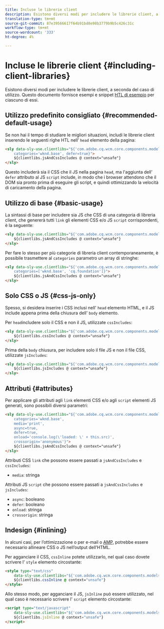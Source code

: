 ```yaml
---
title: Incluse le librerie client
description: Esistono diversi modi per includere le librerie client, a seconda del caso di utilizzo.
translation-type: tm+mt
source-git-commit: 87e39566617f64b91bd8e98b3779b9b5c426c31c
workflow-type: tm+mt
source-wordcount: '333'
ht-degree: 4%

---
```



# Incluse le librerie client {#including-client-libraries}

Esistono diversi modi per includere le librerie [](/help/developing/archetype/uifrontend.md#clientlibs) client, a seconda del caso di utilizzo. Questo documento fornisce esempi e snippet [HTL di esempio](https://docs.adobe.com/content/help/it-IT/experience-manager-htl/using/overview.html) per ciascuno di essi.

## Utilizzo predefinito consigliato {#recommended-default-usage}

Se non hai il tempo di studiare le migliori situazioni, includi le librerie client inserendo le seguenti righe HTL nell’ `head` elemento della pagina:

```html
<sly data-sly-use.clientlibs="${'com.adobe.cq.wcm.core.components.models.ClientLibraries' @
    categories='wknd.base', defer=true}">
    ${clientlibs.jsAndCssIncludes @ context="unsafe"}
</sly>
```

Questo includerà sia il CSS che il JS nella pagina `head`, ma l&#39;aggiunta dell&#39; `defer` attributo al JS `script` include, in modo che i browser attendono che il DOM sia pronto prima di eseguire gli script, e quindi ottimizzando la velocità di caricamento della pagina.

## Utilizzo di base {#basic-usage}

La sintassi di base per includere sia JS che CSS di una categoria di libreria client, che genererà tutti `link` gli elementi CSS e/o JS `script` corrispondenti, è la seguente:

```html
<sly data-sly-use.clientlibs="${'com.adobe.cq.wcm.core.components.models.ClientLibraries' @ categories='wknd.base'}">
    ${clientlibs.jsAndCssIncludes @ context="unsafe"}
</sly>
```

Per fare lo stesso per più categorie di libreria client contemporaneamente, è possibile trasmettere al `categories` parametro un array di stringhe:

```html
<sly data-sly-use.clientlibs="${'com.adobe.cq.wcm.core.components.models.ClientLibraries' @
    categories=['wknd.base', 'cq.foundation']}">
    ${clientlibs.jsAndCssIncludes @ context="unsafe"}
</sly>
```

## Solo CSS o JS {#css-js-only}

Spesso, si desidera inserire i CSS inclusi nell&#39; `head` elemento HTML, e il JS include appena prima della chiusura dell&#39; `body` elemento.

Per `head`includere solo il CSS e non il JS, utilizzate `cssIncludes`:

```html
<sly data-sly-use.clientlibs="${'com.adobe.cq.wcm.core.components.models.ClientLibraries' @ categories='wknd.base'}">
    ${clientlibs.cssIncludes @ context="unsafe"}
</sly>
```

Prima della `body` chiusura, per includere solo il file JS e non il file CSS, utilizzate `jsIncludes`:

```html
<sly data-sly-use.clientlibs="${'com.adobe.cq.wcm.core.components.models.ClientLibraries' @ categories='wknd.base'}">
    ${clientlibs.jsIncludes @ context="unsafe"}
</sly>
```

## Attributi {#attributes}

Per applicare gli attributi agli `link` elementi CSS e/o agli `script` elementi JS generati, sono possibili diversi parametri:

```html
<sly data-sly-use.clientlibs="${'com.adobe.cq.wcm.core.components.models.ClientLibraries' @
    categories='wknd.base',
    media='print',
    async=true,
    defer=true,
    onload='console.log(\'loaded: \' + this.src)',
    crossorigin='anonymous'}">
    ${clientlibs.jsAndCssIncludes @ context="unsafe"}
</sly>
```

Attributi CSS `link` che possono essere passati a `jsAndCssIncludes` e `cssIncludes`:

* `media`: stringa

Attributi JS `script` che possono essere passati a `jsAndCssIncludes` e `jsIncludes`:

* `async`: booleano
* `defer`: booleano
* `onload`: stringa
* `crossorigin`: stringa

## Indesign {#inlining}

In alcuni casi, per l’ottimizzazione o per e-mail o [AMP,](amp.md) potrebbe essere necessario allineare CSS o JS nell’output dell’HTML.

Per agganciare il CSS, `cssInline` potete utilizzarlo, nel qual caso dovete scrivere l&#39; `style` elemento circostante:

```html
<style type="text/css"
    data-sly-use.clientlibs="${'com.adobe.cq.wcm.core.components.models.ClientLibraries' @ categories='wknd.base'}">
    ${clientlibs.cssInline @ context="unsafe"}
</style>
```

Allo stesso modo, per agganciare il JS, `jsInline` può essere utilizzato, nel qual caso è necessario scrivere l&#39; `script` elemento circostante:

```html
<script type="text/javascript"
    data-sly-use.clientlibs="${'com.adobe.cq.wcm.core.components.models.ClientLibraries' @ categories='wknd.base'}">
    ${clientlibs.jsInline @ context="unsafe"}
</script>
```
